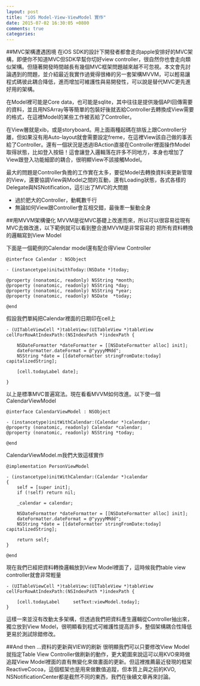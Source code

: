 ```yaml
---
layout: post
title: "iOS Model-View-ViewModel 實作"
date: 2015-07-02 16:30:05 +0800
comments: true
categories: 
---
```

##MVC架構遭遇困境
在iOS SDK的設計下開發者都會走向apple安排好的MVC架構，即便你不知道MVC但SDK早幫你切好view controller，很自然你也會走向類似架構。但隨著開發時間越長有幾個MVC框架問題越來越不可忽視。本文會先討論遇到的問題，並介紹最近我實作過覺得很棒的另一套架構MVVM，可以輕易讓程式碼彼此耦合降低，進而增加可維護性與易開發性，可以說是替代MVC更先進好用的架構。

在Model裡可能是Core data，也可能是sqlite，其中往往是提供幾個API回傳需要的資料，並且用NSArray等等簡單的包裝好後就丟給Controller去轉換成View需要的格式，在這裡Model的某些工作被丟給了Controller。

在View層就是xib，或是storyboard。用上面兩種起碼在排版上跟Controller分離，但如果沒有用Auto-layout就會需要設定freme，在這裡View該自己做的事丟給了Controller。還有一個狀況是透過IBAction直接在Controller裡面操作Model取得狀態，比如登入按鈕！這會讓登入邏輯落在許多不同地方，本身也增加了View跟登入功能細節的耦合，很明顯View不該接觸Model。

最大的問題是Controller負擔的工作實在太多，要從Model去轉換資料來更新管理的View，還要協調View與Model之間的互動，還有Loading狀態，各式各樣的Delegate與NSNotification，這引出了MVC的大問題

* 過於肥大的Controller，動輒數千行
* 無論如何View跟Controller會互相交錯，最後牽一髮動全身

##用MVVM架構優化
MVVM是從MVC基礎上改進而來，所以可以很容易從現有MVC去做改進，以下範例就可以看到整合進MVVM是非常容易的
把所有資料轉換的邏輯寫到View Model

下面是一個範例的Calendar model還有配合得View Controller

```
@interface Calendar : NSObject

- (instancetype)initwithToday:(NSDate *)today;

@property (nonatomic, readonly) NSString *month;
@property (nonatomic, readonly) NSString *day;
@property (nonatomic, readonly) NSString *year;
@property (nonatomic, readonly) NSDate 	*today;

@end
```
假設我們單純把Calendar裡面的日期印在cell上

```
- (UITableViewCell *)tableView:(UITableView *)tableView cellForRowAtIndexPath:(NSIndexPath *)indexPath {

	NSDateFormatter *dateFormatter = [[NSDateFormatter alloc] init];
    dateFormatter.dateFormat = @"yyyyMMdd";
	NSString *date = [[dateFormatter stringFromDate:today] capitalizedString];
	
	[cell.todayLabel date];
	
}
```
以上是標準MVC普遍寫法。現在看看MVVM如何改進。以下使一個CalendarViewModel
```
@interface CalendarViewModel : NSObject

- (instancetype)initWithCalendar:(Calendar *)calendar;
@property (nonatomic, readonly) Calendar *calendar;
@property (nonatomic, readonly) NSString *today;

@end
```
CalendarViewModel.m我們大致這樣實作
```
@implementation PersonViewModel

- (instancetype)initWithCalendar:(Calendar *)calendar
{
	self = [super init];
    if (!self) return nil;
    
    _calendar = calendar;
    
	NSDateFormatter *dateFormatter = [[NSDateFormatter alloc] init];
    dateFormatter.dateFormat = @"yyyyMMdd";
	NSString *date = [[dateFormatter stringFromDate:today] capitalizedString];
	
	return self;
}

@end
```
現在我們已經把資料轉換邏輯放到View Model裡面了，這時候我們table view controller就會非常輕量

```
- (UITableViewCell *)tableView:(UITableView *)tableView cellForRowAtIndexPath:(NSIndexPath *)indexPath {

	[cell.todayLabel     setText:viewModel.today];
}
```
這樣一來並沒有改動太多架構，但透過我們把資料產生邏輯從Controller抽出來，獨立放到View Model，很明顯看到程式可維護性提高許多，整個架構耦合性降低更易於測試除錯修改。

##And then ...資料的更新與VIEW的刷新
很明顯我們可以只要修改View Model就指定Table View Controller做刷新的動作，更大範圍來說這可以用KVO來時做追蹤View Model裡面的直有無變化來做畫面的更新。但這裡推薦最近發現的框架ReactiveCocoa，這個框架也是用來做數值追蹤，但本質上與之前的KVO, NSNotificationCenter都是截然不同的東西，我們在後續文章再來討論。
